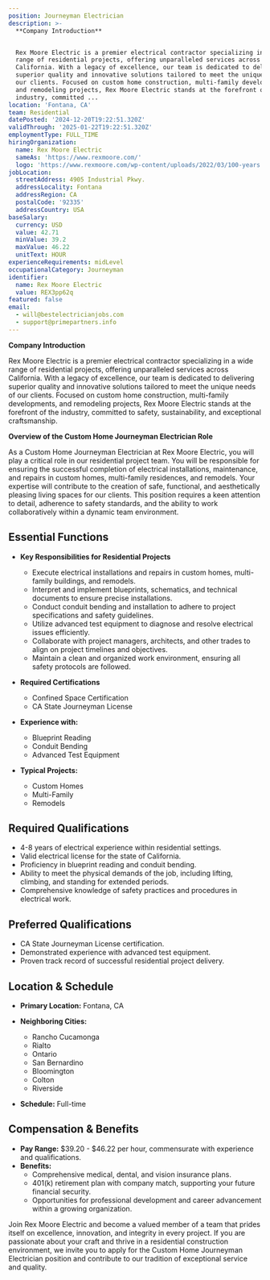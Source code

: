 ```yaml
---
position: Journeyman Electrician
description: >-
  **Company Introduction**


  Rex Moore Electric is a premier electrical contractor specializing in a wide
  range of residential projects, offering unparalleled services across
  California. With a legacy of excellence, our team is dedicated to delivering
  superior quality and innovative solutions tailored to meet the unique needs of
  our clients. Focused on custom home construction, multi-family developments,
  and remodeling projects, Rex Moore Electric stands at the forefront of the
  industry, committed ...
location: 'Fontana, CA'
team: Residential
datePosted: '2024-12-20T19:22:51.320Z'
validThrough: '2025-01-22T19:22:51.320Z'
employmentType: FULL_TIME
hiringOrganization:
  name: Rex Moore Electric
  sameAs: 'https://www.rexmoore.com/'
  logo: 'https://www.rexmoore.com/wp-content/uploads/2022/03/100-years.png'
jobLocation:
  streetAddress: 4905 Industrial Pkwy.
  addressLocality: Fontana
  addressRegion: CA
  postalCode: '92335'
  addressCountry: USA
baseSalary:
  currency: USD
  value: 42.71
  minValue: 39.2
  maxValue: 46.22
  unitText: HOUR
experienceRequirements: midLevel
occupationalCategory: Journeyman
identifier:
  name: Rex Moore Electric
  value: REX3pp62q
featured: false
email:
  - will@bestelectricianjobs.com
  - support@primepartners.info
---
```




**Company Introduction**

Rex Moore Electric is a premier electrical contractor specializing in a wide range of residential projects, offering unparalleled services across California. With a legacy of excellence, our team is dedicated to delivering superior quality and innovative solutions tailored to meet the unique needs of our clients. Focused on custom home construction, multi-family developments, and remodeling projects, Rex Moore Electric stands at the forefront of the industry, committed to safety, sustainability, and exceptional craftsmanship.

**Overview of the Custom Home Journeyman Electrician Role**

As a Custom Home Journeyman Electrician at Rex Moore Electric, you will play a critical role in our residential project team. You will be responsible for ensuring the successful completion of electrical installations, maintenance, and repairs in custom homes, multi-family residences, and remodels. Your expertise will contribute to the creation of safe, functional, and aesthetically pleasing living spaces for our clients. This position requires a keen attention to detail, adherence to safety standards, and the ability to work collaboratively within a dynamic team environment.

## Essential Functions

- **Key Responsibilities for Residential Projects**
  - Execute electrical installations and repairs in custom homes, multi-family buildings, and remodels.
  - Interpret and implement blueprints, schematics, and technical documents to ensure precise installations.
  - Conduct conduit bending and installation to adhere to project specifications and safety guidelines.
  - Utilize advanced test equipment to diagnose and resolve electrical issues efficiently.
  - Collaborate with project managers, architects, and other trades to align on project timelines and objectives.
  - Maintain a clean and organized work environment, ensuring all safety protocols are followed.

- **Required Certifications**
  - Confined Space Certification
  - CA State Journeyman License

- **Experience with:**
  - Blueprint Reading
  - Conduit Bending
  - Advanced Test Equipment

- **Typical Projects:**
  - Custom Homes
  - Multi-Family
  - Remodels

## Required Qualifications

- 4-8 years of electrical experience within residential settings.
- Valid electrical license for the state of California.
- Proficiency in blueprint reading and conduit bending.
- Ability to meet the physical demands of the job, including lifting, climbing, and standing for extended periods.
- Comprehensive knowledge of safety practices and procedures in electrical work.

## Preferred Qualifications

- CA State Journeyman License certification.
- Demonstrated experience with advanced test equipment.
- Proven track record of successful residential project delivery.

## Location & Schedule

- **Primary Location:** Fontana, CA
- **Neighboring Cities:**
  - Rancho Cucamonga
  - Rialto
  - Ontario
  - San Bernardino
  - Bloomington
  - Colton
  - Riverside

- **Schedule:** Full-time

## Compensation & Benefits

- **Pay Range:** $39.20 - $46.22 per hour, commensurate with experience and qualifications.
- **Benefits:**
  - Comprehensive medical, dental, and vision insurance plans.
  - 401(k) retirement plan with company match, supporting your future financial security.
  - Opportunities for professional development and career advancement within a growing organization.

Join Rex Moore Electric and become a valued member of a team that prides itself on excellence, innovation, and integrity in every project. If you are passionate about your craft and thrive in a residential construction environment, we invite you to apply for the Custom Home Journeyman Electrician position and contribute to our tradition of exceptional service and quality.
